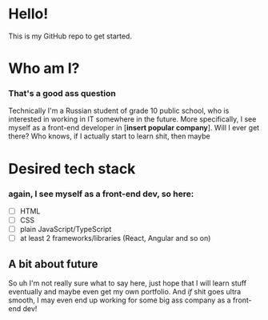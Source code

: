 # Hello!
This is my GitHub repo to get started.

# Who am I?
### That's a good ass question
Technically I'm a Russian student of grade 10 public school, who is interested in working in IT somewhere in the future. More specifically, I see myself as a front-end developer in [**insert popular company**]. Will I ever get there? Who knows, if I actually start to learn shit, then maybe

# Desired tech stack
### again, I see myself as a front-end dev, so here:
- [ ] HTML
- [ ] CSS
- [ ] plain JavaScript/TypeScript
- [ ] at least 2 frameworks/libraries (React, Angular and so on)

## A bit about future
So uh I'm not really sure what to say here, just hope that I will learn stuff eventually and maybe even get my own portfolio. And _if_ shit goes ultra smooth, I may even end up working for some big ass company as a front-end dev!